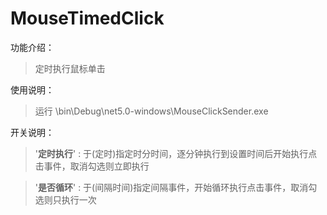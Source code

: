 # MouseTimedClick

功能介绍：

> 定时执行鼠标单击

使用说明：

> 运行 \bin\Debug\net5.0-windows\MouseClickSender.exe

开关说明：
> '**定时执行**' : 于(定时)指定时分时间，逐分钟执行到设置时间后开始执行点击事件，取消勾选则立即执行

> '**是否循环**' : 于(间隔时间)指定间隔事件，开始循环执行点击事件，取消勾选则只执行一次
